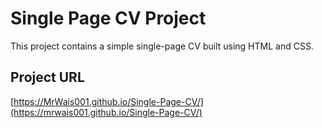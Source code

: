 # Single Page CV Project

This project contains a simple single-page CV built using HTML and CSS.

## Project URL

[https://MrWais001.github.io/Single-Page-CV/](https://mrwais001.github.io/Single-Page-CV/)

